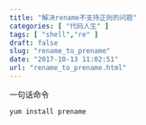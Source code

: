 ```yaml
---
title: "解决rename不支持正则的问题"
categories: [ "代码人生" ]
tags: [ "shell","re" ]
draft: false
slug: "rename_to_prename"
date: "2017-10-13 11:02:51"
url: "rename_to_prename.html"
---
```


一句话命令


<!--more-->


```shell
yum install prename
```